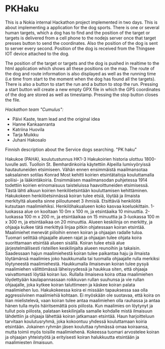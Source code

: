 # PKHaku

This is a Nokia internal Hackathon project implemented in two days. This is about implementing a application for the dog sports. There is one or several human targets, which a dog has to find and the position of the target or targets is delivered from a cell phone to the nodejs server once that target presses button to send the coordinates. Also the position of the dog is sent to server every second. Position of the dog is received from the Thingsee IOT device attached to the dog.

The position of the target or targets and the dog is pushed in realtime to the html application which shows all these positions on the map. The route of the dog and route information is also displayed as well as the running time (i.e time from start to the moment when the dog has found all the targets). There is also a button to start the run and a button to stop the run. Pressing a start button will create a new empty GPX file in which the GPS coordinates of the dog are stored as well as timestamp. Pressing the stop button closes the file.

*Hackathon team "Cumulus":*
- Päivi Kaste, team lead and the original idea
- Hanne Kankaanranta
- Katriina Huovila
- Tarja Muikku
- Juhani Hakosalo

Finnish description about the Service dogs searching. "PK haku"

Hakukoe (PAHA), koulutustunnus HK1-3
Hakukoirien historia ulottuu 1800-luvulle asti. Tuolloin St. Bemhardinkoiria käytettiin Alpeilla lumivyöryissä hautautuneiden etsimiseen. Vähän ennen ensimmäistä maailmansotaa saksalainen sotilas Konrad Most kehitti koirien etsintätaitoja kouluttamalla poliisi- ja lääkintäkoiria. Ensimmäisen maailmansodan puhjetessa 1914 todettiin koirien erinomaisuus taisteluissa haavoittuneiden etsimisessä. Tästä lähti alkuun koirien henkilöetsintään kouluttamisen kehittäminen.
Hakukokeen henkilöetsinnässä koiran tulee etsiä, löytää ja ilmaista merkityltä alueelta sinne piiloutuneet 3 ihmisiä. Etsittäviä henkilöitä kutsutaan maalimiehiksi. Henkilöhakualueen koko kasvaa koeluokittain. 1-luokassa alue on kooltaan 10 0m x 100 m, ja etsintäaika 10 minuuttia. 2-luokassa 100 m x 200 m, ja etsintäaikaa on 15 minuuttia ja 3-luokassa 100 m x 300 m, ja etsintäaikaa on 20 minuuttia. Alueen keskilinja on merkitty, ja ohjaaja kulkee tätä merkittyä linjaa pitkin ohjatessaan koiran etsintää.
Maalimiehet menevät piiloihin ennen koiran ja ohjaajan radalle tuloa. Tuomari selittää ohjaajalle alueen rajat ja ohjaajan tulee ohjata koira suorittamaan etsintää alueen sisällä. Koiran tulee etsiä alue järjestelmällisesti risteillen keskilinjalta alueen reunoihin ja takaisin. Saadessaan hajun maalimiehestä koiran tulee paikantaa haju ja ilmaista löytämänsä maalimies joko haukkumalla tai tuomalla ohjaajalle rulla merkiksi löytyneestä maalimiehestä.
Haukkumalla ilmaisevan koiran tulee pysyä maalimiehen välittömässä läheisyydessä ja haukkua siten, että ohjaaja vaivattomasti löytää koiran luo. Rullalla ilmaiseva koira ottaa maalimiehen löydettyään kaulapannassaan roikkuvan rullan suuhunsa ja vie rullan ohjaajalle, joka kytkee koiran taluttimeen ja käskee koiran palata maalimiehen luo.
Hakukokeessa koira ei missään tapauksessa saa olla aggressiivinen maalimiehiä kohtaan. Ei myöskään ole suotavaa, että koira on liian mielistelevä, vaan koiran tulee antaa maalimiehen olla rauhassa ja antaa hänen tulla myös häiritsemättä pois piilosta. Kun maalimies on löytynyt ja tullut pois piilosta, palataan keskilinjalla samalle kohdalle mistä ilmaisuun lähdettiin ja ohjaaja lähettää koiran jatkamaan etsintää.
Haun harjoitteluun tarvitaan koulutusryhmä, joka kokoontuu yhdessä kouluttamaan koiria etsintään. Jokainen ryhmän jäsen kouluttaa ryhmässä omaa koiraansa, mutta toimii myös toisille maalimiehenä.
Kokeessa tuomari arvostelee koiran ja ohjaajan yhteistyötä ja erityisesti koiran halukkuutta etsintään ja maalimiesten ilmaisuun.

